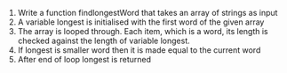 1. Write a function findlongestWord that takes an array of strings as input
2. A variable longest is initialised with the first word of the given array
3. The array is looped through. Each item, which is a word, its length is checked against the length of variable longest.
4. If longest is smaller word then it is made equal to the current word
5. After end of loop longest is returned